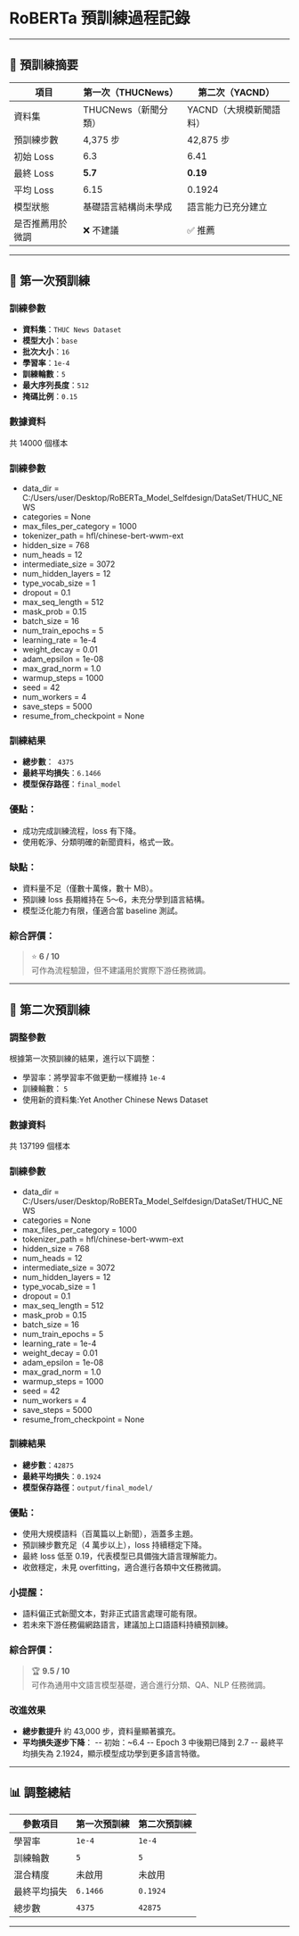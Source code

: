 # RoBERTa 預訓練過程記錄

---
## 🧪 預訓練摘要

| 項目 | 第一次（THUCNews） | 第二次（YACND） |
|------|---------------------|------------------|
| 資料集 | THUCNews（新聞分類） | YACND（大規模新聞語料） |
| 預訓練步數 | 4,375 步 | 42,875 步 |
| 初始 Loss | 6.3 | 6.41 |
| 最終 Loss | **5.7** | **0.19** |
| 平均 Loss | 6.15 | 0.1924 |
| 模型狀態 | 基礎語言結構尚未學成 | 語言能力已充分建立 |
| 是否推薦用於微調 | ❌ 不建議 | ✅ 推薦 |

---

## 🧪 第一次預訓練

### 訓練參數

- **資料集**：`THUC News Dataset`  
- **模型大小**：`base`  
- **批次大小**：`16`  
- **學習率**：`1e-4`  
- **訓練輪數**：`5`  
- **最大序列長度**：`512`  
- **掩碼比例**：`0.15`

### 數據資料
共 14000 個樣本

### 訓練參數
- data_dir = C:/Users/user/Desktop/RoBERTa_Model_Selfdesign/DataSet/THUC_NEWS
- categories = None
- max_files_per_category = 1000
- tokenizer_path = hfl/chinese-bert-wwm-ext
- hidden_size = 768
- num_heads = 12
- intermediate_size = 3072
- num_hidden_layers = 12
- type_vocab_size = 1
- dropout = 0.1
- max_seq_length = 512
- mask_prob = 0.15
- batch_size = 16
- num_train_epochs = 5
- learning_rate = 1e-4
- weight_decay = 0.01
- adam_epsilon = 1e-08
- max_grad_norm = 1.0
- warmup_steps = 1000
- seed = 42
- num_workers = 4
- save_steps = 5000
- resume_from_checkpoint = None

### 訓練結果

- **總步數**：` 4375`  
- **最終平均損失**：`6.1466`  
- **模型保存路徑**：`final_model`

### 優點：
- 成功完成訓練流程，loss 有下降。
- 使用乾淨、分類明確的新聞資料，格式一致。

### 缺點：
- 資料量不足（僅數十萬條，數十 MB）。
- 預訓練 loss 長期維持在 5～6，未充分學到語言結構。
- 模型泛化能力有限，僅適合當 baseline 測試。

### 綜合評價：
> ⭐ **6 / 10**  
可作為流程驗證，但不建議用於實際下游任務微調。

---

## 🔁 第二次預訓練

### 調整參數

根據第一次預訓練的結果，進行以下調整：

- 學習率：將學習率不做更動一樣維持 `1e-4`
- 訓練輪數： `5`
- 使用新的資料集:Yet Another Chinese News Dataset

### 數據資料
共 137199 個樣本

### 訓練參數
- data_dir = C:/Users/user/Desktop/RoBERTa_Model_Selfdesign/DataSet/THUC_NEWS
- categories = None
- max_files_per_category = 1000
- tokenizer_path = hfl/chinese-bert-wwm-ext
- hidden_size = 768
- num_heads = 12
- intermediate_size = 3072
- num_hidden_layers = 12
- type_vocab_size = 1
- dropout = 0.1
- max_seq_length = 512
- mask_prob = 0.15
- batch_size = 16
- num_train_epochs = 5
- learning_rate = 1e-4
- weight_decay = 0.01
- adam_epsilon = 1e-08
- max_grad_norm = 1.0
- warmup_steps = 1000
- seed = 42
- num_workers = 4
- save_steps = 5000
- resume_from_checkpoint = None

### 訓練結果

- **總步數**：`42875`  
- **最終平均損失**：`0.1924`  
- **模型保存路徑**：`output/final_model/`

### 優點：
- 使用大規模語料（百萬篇以上新聞），涵蓋多主題。
- 預訓練步數充足（4 萬步以上），loss 持續穩定下降。
- 最終 loss 低至 0.19，代表模型已具備強大語言理解能力。
- 收斂穩定，未見 overfitting，適合進行各類中文任務微調。

### 小提醒：
- 語料偏正式新聞文本，對非正式語言處理可能有限。
- 若未來下游任務偏網路語言，建議加上口語語料持續預訓練。

### 綜合評價：
> 🏆 **9.5 / 10**  
可作為通用中文語言模型基礎，適合進行分類、QA、NLP 任務微調。

### 改進效果

- **總步數提升** 約 43,000 步，資料量顯著擴充。
- **平均損失逐步下降**：
-- 初始：~6.4
-- Epoch 3 中後期已降到 2.7
-- 最終平均損失為 2.1924，顯示模型成功學到更多語言特徵。

---

## 📊 調整總結

| 參數項目     | 第一次預訓練 | 第二次預訓練         |
|--------------|---------------|----------------------|
| 學習率       | `1e-4`        | `1e-4`               |
| 訓練輪數     | `5`           | `5`                 |
| 混合精度     | 未啟用        | 未啟用              |
| 最終平均損失 | `6.1466`       | `0.1924`              |
| 總步數       | `4375`     | `42875`            |

---

